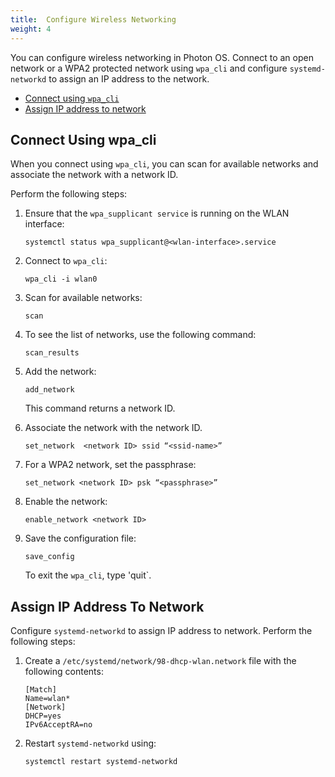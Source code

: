 ```yaml
---
title:  Configure Wireless Networking
weight: 4
---
```


You can configure wireless networking in Photon OS. Connect to an open network or a WPA2 protected network using `wpa_cli` and configure `systemd-networkd` to assign an IP address to the network.

* [Connect using `wpa_cli`](#connect-using-wpa-cli)
* [Assign IP address to network](#assign-ip-address-to-network)

## Connect Using wpa_cli

When you connect using `wpa_cli`, you can scan for available networks and associate the network with a network ID. 

Perform the following steps:

1. Ensure that the `wpa_supplicant service` is running on the WLAN interface:

    `systemctl status wpa_supplicant@<wlan-interface>.service`

1. Connect to `wpa_cli`:
    
    `wpa_cli -i wlan0`

1. Scan for available networks:

    `scan`

1. To see the list of networks, use the following command:
    
    `scan_results`

1. Add the network:

    `add_network`
    
    This command returns a network ID. 

1. Associate the network with the network ID. 

    `set_network  <network ID> ssid “<ssid-name>”`
    
1. For a WPA2 network, set the passphrase:

    `set_network <network ID> psk “<passphrase>”`
    
1. Enable the network:

    `enable_network <network ID>`
    
1. Save the configuration file: 

    `save_config`
    
    To exit the `wpa_cli`, type 'quit`. 


## Assign IP Address To Network

Configure `systemd-networkd` to assign IP address to network. Perform the following steps:


1. Create a `/etc/systemd/network/98-dhcp-wlan.network` file with the following contents:
    
    ```
    [Match]
    Name=wlan*
    [Network]
    DHCP=yes
    IPv6AcceptRA=no
    ```

1. Restart `systemd-networkd` using:

    `systemctl restart systemd-networkd`






